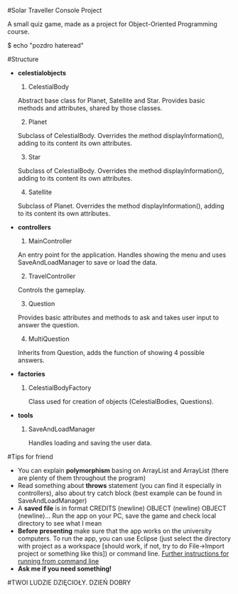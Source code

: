 #Solar Traveller Console Project

A small quiz game, made as a project for Object-Oriented Programming course.

$ echo "pozdro hateread"


#Structure


+ ****celestialobjects****
	1. CelestialBody
	
	Abstract base class for Planet, Satellite and Star. Provides basic methods and 
	attributes, shared by 	those classes.
	
	2. Planet
	
	Subclass of CelestialBody. Overrides the method displayInformation(), adding to its
	content its own attributes.
	
	3. Star
	
	Subclass of CelestialBody. Overrides the method displayInformation(), adding to its
	content its own attributes.
	
	4. Satellite
	
	Subclass of Planet. Overrides the method displayInformation(), adding to its
	content its own attributes.
	
+ **controllers**
	1. MainController
	
	An entry point for the application. Handles showing the menu and uses SaveAndLoadManager to save or load the data.
	
	2. TravelController
	
	Controls the gameplay.
	
	3. Question
	
	Provides basic attributes and methods to ask and takes user input to answer the question.
	
	4. MultiQuestion
	
	Inherits from Question, adds the function of showing 4 possible answers.

+ **factories**
	1. CelestialBodyFactory
	
		Class used for creation of objects (CelestialBodies, Questions).
		
+ **tools**
	1. SaveAndLoadManager
	
		Handles loading and saving the user data.


#Tips for friend


+ You can explain **polymorphism** basing on ArrayList<CelestialBody> and ArrayList<Question> (there are plenty of them throughout the program)
+ Read something about **throws** statement (you can find it especially in controllers), also about try catch block (best example can be found in SaveAndLoadManager)
+ A **saved file** is in format CREDITS (newline) OBJECT (newline) OBJECT (newline)... Run the app on your PC, save the game and check local directory to see what I mean
+ **Before presenting** make sure that the app works on the university computers. To run the app, you can use Eclipse (just select the directory with project as a workspace [should work, if not, try to do File->Import project or something like this]) or command line. [Further instructions for running from command line](https://ymichael.com/2014/09/24/build-and-run-eclipse-java-projects-on-the-command-line.html)
+ **Ask me if you need something!**

#TWOI LUDZIE DZIĘCIOŁY. DZIEŃ DOBRY


